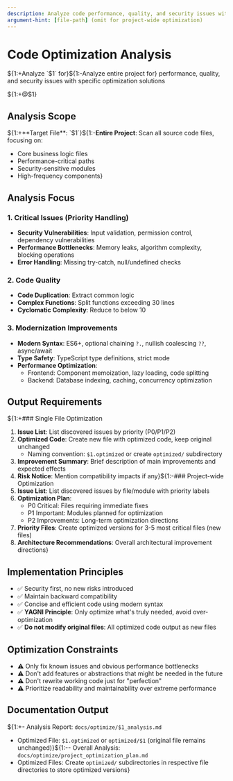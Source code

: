 ```yaml
---
description: Analyze code performance, quality, and security issues with specific optimization solutions
argument-hint: [file-path] (omit for project-wide optimization)
---
```


# Code Optimization Analysis

${1:+Analyze `$1` for}${1:-Analyze entire project for} performance, quality, and security issues with specific optimization solutions

${1:+@$1}

## Analysis Scope

${1:+**Target File**: `$1`}${1:-**Entire Project**: Scan all source code files, focusing on:
- Core business logic files
- Performance-critical paths
- Security-sensitive modules
- High-frequency components}

## Analysis Focus

### 1. Critical Issues (Priority Handling)
- **Security Vulnerabilities**: Input validation, permission control, dependency vulnerabilities
- **Performance Bottlenecks**: Memory leaks, algorithm complexity, blocking operations
- **Error Handling**: Missing try-catch, null/undefined checks

### 2. Code Quality
- **Code Duplication**: Extract common logic
- **Complex Functions**: Split functions exceeding 30 lines
- **Cyclomatic Complexity**: Reduce to below 10

### 3. Modernization Improvements
- **Modern Syntax**: ES6+, optional chaining `?.`, nullish coalescing `??`, async/await
- **Type Safety**: TypeScript type definitions, strict mode
- **Performance Optimization**:
  - Frontend: Component memoization, lazy loading, code splitting
  - Backend: Database indexing, caching, concurrency optimization

## Output Requirements

${1:+### Single File Optimization
1. **Issue List**: List discovered issues by priority (P0/P1/P2)
2. **Optimized Code**: Create new file with optimized code, keep original unchanged
   - Naming convention: `$1.optimized` or create `optimized/` subdirectory
3. **Improvement Summary**: Brief description of main improvements and expected effects
4. **Risk Notice**: Mention compatibility impacts if any}${1:-### Project-wide Optimization
1. **Issue List**: List discovered issues by file/module with priority labels
2. **Optimization Plan**:
   - P0 Critical: Files requiring immediate fixes
   - P1 Important: Modules planned for optimization
   - P2 Improvements: Long-term optimization directions
3. **Priority Files**: Create optimized versions for 3-5 most critical files (new files)
4. **Architecture Recommendations**: Overall architectural improvement directions}

## Implementation Principles

- ✅ Security first, no new risks introduced
- ✅ Maintain backward compatibility
- ✅ Concise and efficient code using modern syntax
- ✅ **YAGNI Principle**: Only optimize what's truly needed, avoid over-optimization
- ✅ **Do not modify original files**: All optimized code output as new files

## Optimization Constraints

- ⚠️ Only fix known issues and obvious performance bottlenecks
- ⚠️ Don't add features or abstractions that might be needed in the future
- ⚠️ Don't rewrite working code just for "perfection"
- ⚠️ Prioritize readability and maintainability over extreme performance

## Documentation Output

${1:+- Analysis Report: `docs/optimize/$1_analysis.md`
- Optimized File: `$1.optimized` or `optimized/$1` (original file remains unchanged)}${1:-- Overall Analysis: `docs/optimize/project_optimization_plan.md`
- Optimized Files: Create `optimized/` subdirectories in respective file directories to store optimized versions}

